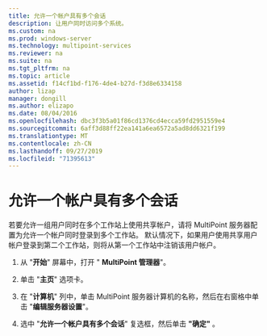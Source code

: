```yaml
---
title: 允许一个帐户具有多个会话
description: 让用户同时访问多个系统。
ms.custom: na
ms.prod: windows-server
ms.technology: multipoint-services
ms.reviewer: na
ms.suite: na
ms.tgt_pltfrm: na
ms.topic: article
ms.assetid: f14cf1bd-f176-4de4-b27d-f3d8e6334158
author: lizap
manager: dongill
ms.author: elizapo
ms.date: 08/04/2016
ms.openlocfilehash: dbc3f3b5a01f86cd1376cd4ecca59fd2951559e4
ms.sourcegitcommit: 6aff3d88ff22ea141a6ea6572a5ad8dd6321f199
ms.translationtype: MT
ms.contentlocale: zh-CN
ms.lasthandoff: 09/27/2019
ms.locfileid: "71395613"
---
```

# <a name="allow-one-account-to-have-multiple-sessions"></a>允许一个帐户具有多个会话
若要允许一组用户同时在多个工作站上使用共享帐户，请将 MultiPoint 服务器配置为允许一个帐户同时登录到多个工作站。 默认情况下，如果用户使用共享用户帐户登录到第二个工作站，则将从第一个工作站中注销该用户帐户。  
  
1.  从 "**开始**" 屏幕中，打开 " **MultiPoint 管理器**"。  
  
2.  单击 "**主页**" 选项卡。  
  
3.  在 "**计算机**" 列中，单击 MultiPoint 服务器计算机的名称，然后在右窗格中单击 "**编辑服务器设置**"。  
  
4.  选中 "**允许一个帐户具有多个会话**" 复选框，然后单击 **"确定"** 。  
  
